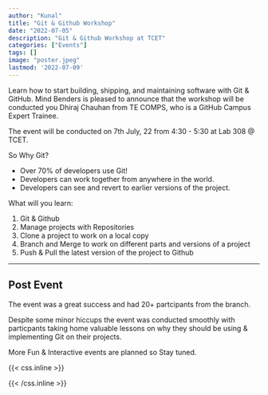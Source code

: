 ```yaml
---
author: "Kunal"
title: "Git & Github Workshop"
date: "2022-07-05"
description: "Git & Github Workshop at TCET"
categories: ["Events"]
tags: []
image: "poster.jpeg"
lastmod: '2022-07-09'
---
```


Learn how to start building, shipping, and maintaining software with Git & GitHub. Mind Benders is pleased to announce that the workshop will be conducted you Dhiraj Chauhan from TE COMPS, who is a GitHub Campus Expert Trainee. 

The event will be conducted on 7th July, 22 from 4:30 - 5:30 at Lab 308 @ TCET.

So Why Git?
- Over 70% of developers use Git!
- Developers can work together from anywhere in the world.
- Developers can see and revert to earlier versions of the project.

What will you learn:
1. Git & Github
2. Manage projects with Repositories
3. Clone a project to work on a local copy
4. Branch and Merge to work on different parts and versions of a project
5. Push & Pull the latest version of the project to Github


***
## Post Event

The event was a great success and had 20+ partcipants from the branch. 

Despite some minor hiccups the event was conducted smoothly with particpants taking home valuable lessons on why they should be using & implementing Git on their projects. 

More Fun & Interactive events are planned so Stay tuned.


{{< css.inline >}}
<style>
.emojify {
	font-family: Apple Color Emoji, Segoe UI Emoji, NotoColorEmoji, Segoe UI Symbol, Android Emoji, EmojiSymbols;
	font-size: 2rem;
	vertical-align: middle;
}
@media screen and (max-width:650px) {
  .nowrap {
    display: block;
    margin: 25px 0;
  }
}
</style>
{{< /css.inline >}}

